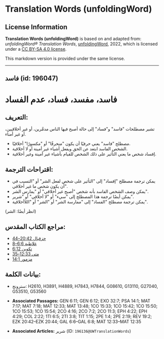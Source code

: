 # Translation Words (unfoldingWord)

## License Information

**Translation Words (unfoldingWord)** is based on and adapted from: _unfoldingWord® Translation Words_, [unfoldingWord](https://unfoldingword.org/utw), 2022, which is licensed under a [CC BY-SA 4.0 license](https://creativecommons.org/licenses/by-sa/4.0/legalcode.en).

This markdown version is provided under the same license.



--------------------------------

## فاسد (id: 196047)

فاسد، مفسد، فساد، عدم الفساد
============================

التعريف:
--------

تشير مصطلحات "فاسد" و"فساد" إلى حالة أصبح فيها الناس مدمَّرين، أو غير أخلاقيين، أو غير أمناء.

* مصطلح "فاسد" يعني حرفيًا أن يكون "منحرفًا" أو "مكسورًا" أخلاقيًا.
* الشخص الفاسد ابتعد عن الحق ويفعل أشياء غير أمينة أو لا أخلاقية.
* إفساد شخص ما يعني التأثير على ذلك الشخص للقيام بأشياء غير أمينة وغير أخلاقية.

اقتراحات الترجمة:
-----------------

* يمكن ترجمة مصطلح "إفساد" إلى "التأثير على شخص لفعل الشر" أو "التسبب في أن يكون شخص ما غير أخلاقي".
* يمكن وصف الشخص الفاسد بأنه شخص "أصبح غير أخلاقي" أو "يمارس الشر".
* يمكن أيضًا ترجمة هذا المصطلح إلى "سيء" أو "لا أخلاقي" أو "شرير".
* يمكن ترجمة مصطلح "الفساد" إلى "ممارسة الشر" أو "الشر" أو "اللاأخلاقية".

(انظر أيضًا: الشر)

مراجع الكتاب المقدس:
--------------------

* [حزقيال 20:42–44](https://ref.ly/Ezek20:42-Ezek20:44)
* [غلاطية 6:6–8](https://ref.ly/Gal6:6-Gal6:8)
* [تكوين 6:12](https://ref.ly/Gen6:12)
* [متى 12:33–35](https://ref.ly/Matt12:33-Matt12:35)
* [مزمور 14:1](https://ref.ly/Ps14:1)

بيانات الكلمة:
--------------

* سترونج: H2610, H3891, H4889, H7843, H7844, G08610, G13110, G27040, G53510, G53560

* **Associated Passages:** GEN 6:11; GEN 6:12; EXO 32:7; PSA 14:1; MAT 7:17; MAT 7:18; MAT 12:33; MAT 13:48; 1CO 15:33; 1CO 15:42; 1CO 15:50; 1CO 15:53; 1CO 15:54; 2CO 4:16; 2CO 7:2; 2CO 11:3; EPH 4:22; EPH 4:29; COL 2:22; 1TI 6:5; 2TI 3:8; TIT 1:15; 2PE 1:4; 2PE 2:19; REV 19:2; EZK 20:42–EZK 20:44; GAL 6:6–GAL 6:8; MAT 12:33–MAT 12:35
* **Associated Articles:** شرير (ID: `196136@UWTranslationWords`)

